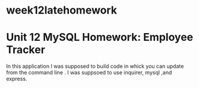 # week12latehomework

# Unit 12 MySQL Homework: Employee Tracker

In this application I was supposed to build code in whick you can update from the command line .
I was suppsoed to use inquirer, mysql ,and express.
